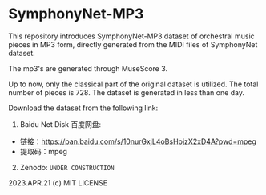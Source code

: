# SymphonyNet-MP3

This repository introduces SymphonyNet-MP3 dataset of orchestral music pieces in MP3 form, directly generated from the MIDI files of SymphonyNet dataset. 

The mp3's are generated through MuseScore 3. 

Up to now, only the classical part of the original dataset is utilized. The total number of pieces is 728. The dataset is generated in less than one day.

Download the dataset from the following link: 


1. Baidu Net Disk 百度网盘:

- 链接：https://pan.baidu.com/s/10nurGxjL4oBsHpjzX2xD4A?pwd=mpeg 
- 提取码：mpeg

2. Zenodo:
`UNDER CONSTRUCTION`

2023.APR.21
(c) MIT LICENSE

